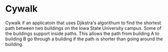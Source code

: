 # Cywalk

Cywalk if an applicatoin that uses Djikstra's algorithum to find the shortest path between two buildings on the Iowa State University campus. Some of the buildings support inside paths. This allows the path from building A to building B go through a building if the path is shorter than going around the building.
